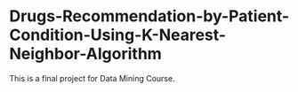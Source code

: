 # Drugs-Recommendation-by-Patient-Condition-Using-K-Nearest-Neighbor-Algorithm
This is a final project for Data Mining Course.

